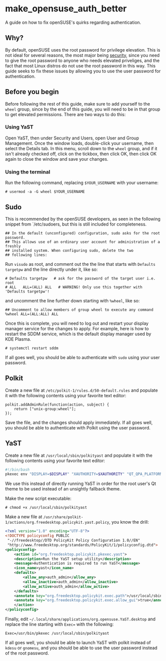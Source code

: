 # make_opensuse_auth_better
A guide on how to fix openSUSE's quirks regarding authentication.

## Why?
By default, openSUSE uses the root password for privilege elevation. This is not ideal for several reasons, the most major being [security](https://apple.stackexchange.com/questions/192365/is-it-ok-to-use-the-root-user-as-a-normal-user/192422#192422), since you need to give the root password to anyone who needs elevated priveliges, and the fact that most Linux distros do not use the root password in this way.
This guide seeks to fix these issues by allowing you to use the user password for authentication.

## Before you begin

Before following the rest of this guide, make sure to add yourself to the `wheel` group, since by the end of this guide, you will need to be in that group to get elevated permissions.
There are two ways to do this:

### Using YaST
Open YaST, then under Security and Users, open User and Group Management. Once the window loads, double-click your username, then select the Details tab.
In this menu, scroll down to the `wheel` group, and if it isn't already checked off, click on the tickbox, then click OK, then click OK again to close the window and save your changes.

### Using the terminal
Run the following command, replacing `$YOUR_USERNAME` with your username:
```
# usermod -a -G wheel $YOUR_USERNAME
```

## Sudo
This is recommended by the openSUSE developers, as seen in the following snippet from `/etc/sudoers, but this is still included for completeness.
```
## In the default (unconfigured) configuration, sudo asks for the root password.
## This allows use of an ordinary user account for administration of a freshly
## installed system. When configuring sudo, delete the two
## following lines:
```
Run `visudo` as root, and comment out the the line that starts with `Defaults targetpw` and the line directly under it, like so:
```
# Defaults targetpw   # ask for the password of the target user i.e. root
# ALL   ALL=(ALL) ALL   # WARNING! Only use this together with 'Defaults targetpw'!
```
and uncomment the line further down starting with `%wheel`, like so:
```
## Uncomment to allow members of group wheel to execute any command
%wheel ALL=(ALL:ALL) ALL
```
Once this is complete, you will need to log out and restart your display manager service for the changes to apply. For example, here is how to restart the SDDM service, which is the default display manager used by KDE Plasma.
```
# systemctl restart sddm
```
If all goes well, you should be able to authenticate with `sudo` using your user password.

## Polkit
Create a new file at `/etc/polkit-1/rules.d/50-default.rules` and populate it with the following contents using your favorite text editor:
```
polkit.addAdminRule(function(action, subject) {
    return ["unix-group:wheel"];
});
```
Save the file, and the changes should apply immediately. If all goes well, you should be able to authenticate with Polkit using the user password.
## YaST
Create a new file at `/usr/local/sbin/polkityast` and populate it with the following contents using your favorite text editor:
```bash
#!/bin/bash
pkexec env "DISPLAY=$DISPLAY" "XAUTHORITY=$XAUTHORITY" "QT_QPA_PLATFORMTHEME=kde" /sbin/yast2
```
We use this instead of directly running YaST in order for the root user's Qt theme to be used instead of an unsightly fallback theme.

Make the new script executable:
```
# chmod +x /usr/local/sbin/polkityast
```

Make a new file at `/usr/share/polkit-1/actions/org.freedesktop.policykit.yast.policy`, you know the drill:
```xml
<?xml version="1.0" encoding="UTF-8"?>
<!DOCTYPE policyconfig PUBLIC
 "-//freedesktop//DTD PolicyKit Policy Configuration 1.0//EN"
 "http://www.freedesktop.org/standards/PolicyKit/1/policyconfig.dtd">
<policyconfig>
    <action id="org.freedesktop.policykit.pkexec.yast">
    <description>Run the YaST setup utility</description>
    <message>Authentication is required to run YaST</message>
    <icon_name>yast</icon_name>
    <defaults>
        <allow_any>auth_admin</allow_any>
        <allow_inactive>auth_admin</allow_inactive>
        <allow_active>auth_admin</allow_active>
    </defaults>
    <annotate key="org.freedesktop.policykit.exec.path">/usr/local/sbin/polkityast</annotate>
    <annotate key="org.freedesktop.policykit.exec.allow_gui">true</annotate>
    </action>
</policyconfig>
```
Finally, edit `~/.local/share/applications/org.opensuse.YaST.desktop` and replace the line starting with `Exec=` with the following:
```
Exec=/usr/bin/pkexec /usr/local/sbin/polkityast
```
If all goes well, you should be able to launch YaST with polkit instead of `kdesu` or `gnomesu`, and you should be able to use the user password instead of the root password.
